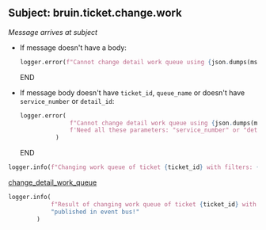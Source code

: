## Subject: bruin.ticket.change.work

_Message arrives at subject_

* If message doesn't have a body:
  ```python
  logger.error(f"Cannot change detail work queue using {json.dumps(msg)}. JSON malformed")
  ```
  END

* If message body doesn't have `ticket_id`, `queue_name` or doesn't have `service_number` or `detail_id`:
  ```python
  logger.error(
                f"Cannot change detail work queue using {json.dumps(msg_body)}. "
                f'Need all these parameters: "service_number" or "detail_id", "ticket_id", "queue_name"'
            )
  ```
  END

```python
logger.info(f"Changing work queue of ticket {ticket_id} with filters: {json.dumps(msg_body)}")
```

[change_detail_work_queue](../repositories/bruin_repository/change_detail_work_queue.md)

```python
logger.info(
            f"Result of changing work queue of ticket {ticket_id} with filters {json.dumps(msg_body)} "
            "published in event bus!"
        )
```
